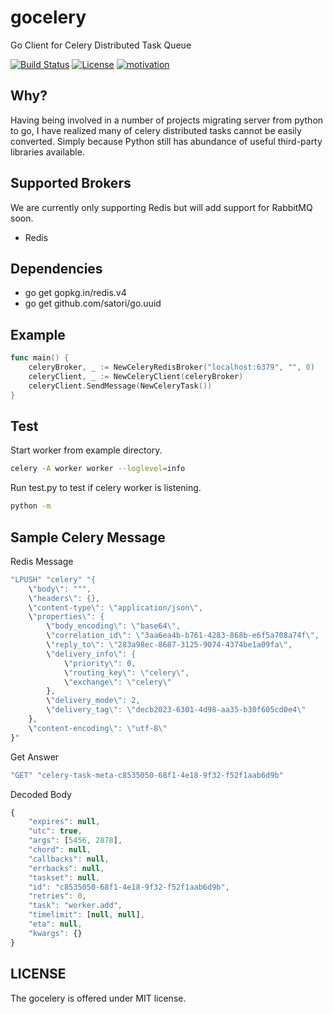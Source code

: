 # gocelery

Go Client for Celery Distributed Task Queue

[![Build Status](https://travis-ci.org/shicky/gocelery.svg?branch=master)](https://travis-ci.org/shicky/gocelery)
[![License](https://img.shields.io/badge/license-MIT-blue.svg)](https://github.com/shicky/go-gorilla-skeleton/blob/master/LICENSE)
[![motivation](https://img.shields.io/badge/made%20with-%E2%99%A1-ff69b4.svg)](https://github.com/shicky/go-gorilla-skeleton)

## Why?

Having being involved in a number of projects migrating server from python to go, I have realized many of celery distributed tasks cannot be easily converted.
Simply because Python still has abundance of useful third-party libraries available.

## Supported Brokers

We are currently only supporting Redis but will add support for RabbitMQ soon.

* Redis

## Dependencies

* go get gopkg.in/redis.v4
* go get github.com/satori/go.uuid

## Example

```go
func main() {
    celeryBroker, _ := NewCeleryRedisBroker("localhost:6379", "", 0)
    celeryClient, _ := NewCeleryClient(celeryBroker)
    celeryClient.SendMessage(NewCeleryTask())
}
```

## Test

Start worker from example directory.

```bash
celery -A worker worker --loglevel=info
```

Run test.py to test if celery worker is listening.

```bash
python -m
```

## Sample Celery Message

Redis Message

```javascript
"LPUSH" "celery" "{
    \"body\": """,
    \"headers\": {},
    \"content-type\": \"application/json\",
    \"properties\": {
        \"body_encoding\": \"base64\",
        \"correlation_id\": \"3aa6ea4b-b761-4283-868b-e6f5a708a74f\",
        \"reply_to\": \"283a98ec-8687-3125-9074-4374be1a09fa\",
        \"delivery_info\": {
            \"priority\": 0,
            \"routing_key\": \"celery\",
            \"exchange\": \"celery\"
        },
        \"delivery_mode\": 2,
        \"delivery_tag\": \"decb2023-6301-4d98-aa35-b30f605cd0e4\"
    },
    \"content-encoding\": \"utf-8\"
}"
```

Get Answer
```javascript
"GET" "celery-task-meta-c8535050-68f1-4e18-9f32-f52f1aab6d9b"
```

Decoded Body

```javascript
{
    "expires": null,
    "utc": true,
    "args": [5456, 2878],
    "chord": null,
    "callbacks": null,
    "errbacks": null,
    "taskset": null,
    "id": "c8535050-68f1-4e18-9f32-f52f1aab6d9b",
    "retries": 0,
    "task": "worker.add",
    "timelimit": [null, null],
    "eta": null,
    "kwargs": {}
}
```



## LICENSE

The gocelery is offered under MIT license.
